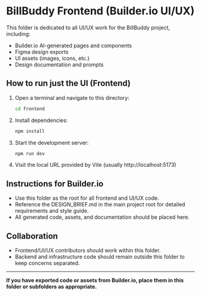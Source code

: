 # BillBuddy Frontend (Builder.io UI/UX)

<!-- Test commit for backend sync workflow -->

This folder is dedicated to all UI/UX work for the BillBuddy project, including:
- Builder.io AI-generated pages and components
- Figma design exports
- UI assets (images, icons, etc.)
- Design documentation and prompts

## How to run just the UI (Frontend)

1. Open a terminal and navigate to this directory:
   ```bash
   cd frontend
   ```
2. Install dependencies:
   ```bash
   npm install
   ```
3. Start the development server:
   ```bash
   npm run dev
   ```
4. Visit the local URL provided by Vite (usually http://localhost:5173)

## Instructions for Builder.io
- Use this folder as the root for all frontend and UI/UX code.
- Reference the DESIGN_BRIEF.md in the main project root for detailed requirements and style guide.
- All generated code, assets, and documentation should be placed here.

## Collaboration
- Frontend/UI/UX contributors should work within this folder.
- Backend and infrastructure code should remain outside this folder to keep concerns separated.

---

**If you have exported code or assets from Builder.io, place them in this folder or subfolders as appropriate.**

<!-- CI trigger -->

<!-- CI/CD trigger for coverage test -->
